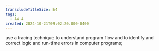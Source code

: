 ```yaml
---
transcludeTitleSize: h4
tags:
  - A4.4
created: 2024-10-21T09:02:20.000-0400
---
```

use a tracing technique to understand program flow and to identify and correct logic and run-time errors in computer programs;